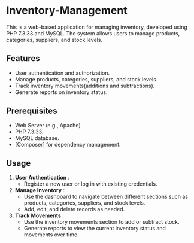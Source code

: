 # Inventory-Management
This is a web-based application for managing inventory, developed using PHP 7.3.33 and MySQL. The system allows users to manage products, categories, suppliers, and stock levels.
## Features
- User authentication and authorization.
- Manage products, categories, suppliers, and stock levels.
- Track inventory movements(additions and subtractions).
- Generate reports on inventory status.
## Prerequisites
- Web Server (e.g., Apache).
- PHP 7.3.33.
- MySQL database.
- [Composer] for dependency management.
## Usage
1. **User Authentication** :
   - Register a new user or log in with existing credentials.
2. **Manage Inventory** :
   - Use the dashboard to navigate between different sections such as products, categories, suppliers, and stock levels.
   - Add, edit, and delete records as needed.
3. **Track Movements** :
   - Use the inventory movements section to add or subtract stock.
   - Generate reports to view the current inventory status and movements over time.
